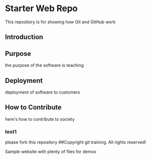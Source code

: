 # Starter Web Repo

This repository is for showing how Git and GitHub work

## Introduction
## Purpose
the purpose of the software is teaching
## Deployment
deployment of software
to customers
## How to Contribute
here's how to contribute to society
### test1
please fork this repository
##Copyright
git training. All rights reserved!

Sample website with plenty of files for demos